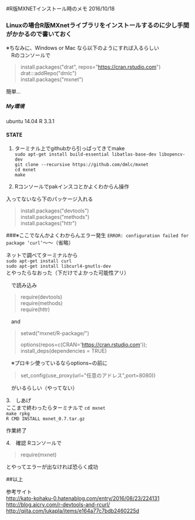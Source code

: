 #R版MXNETインストール時のメモ
2016/10/18
### Linuxの場合R版MXnetライブラリをインストールするのに少し手間がかかるので書いておく
※ちなみに、Windows or Mac なら以下のようにすれば入るらしい  
　Rのコンソールで
> install.packages("drat", repos="https://cran.rstudio.com")  
> drat:::addRepo("dmlc")  
> install.packages("mxnet")

簡単…
##### My環境
ubuntu 14.04
R 3.3.1 
#### STATE
1. ターミナル上でgithubから引っぱってきてmake  
`sudo apt-get install build-essential libatlas-base-dev libopencv-dev`  
`git clone --recursive https://github.com/dmlc/mxnet`  
`cd mxnet`  
`make`

2. Rコンソールでpakインスコとかよくわからん操作

 入ってないなら下のパッケージ入れる
> install.packages("devtools")  
> install.packages("methods")  
> install.packages("httr")

###※ここでなんかよくわからんエラー発生
`ERROR: configuration failed for package ‘curl’`〜〜（省略）

ネットで調べてターミナルから  
`sudo apt-get install curl`  
`sudo apt-get install libcurl4-gnutls-dev`  
とやったらなおった（下だけでよかった可能性アリ）

　で読み込み
>require(devtools)  
>require(methods)  
>require(httr)

　and

>setwd("mxnet/R-package/")
>
>options(repos=c(CRAN='https://cran.rstudio.com'));  
>install_deps(dependencies = TRUE)

　※プロキシ使っているならoptions~の前に
>set_config(use_proxy(url="任意のアドレス",port=8080))

　がいるらしい（やってない）

3.　しあげ  
ここまで終わったらターミナルで
`cd mxnet`  
`make rpkg`  
`R CMD INSTALL mxnet_0.7.tar.gz`

作業終了

4.　確認
Rコンソールで
>require(mxnet)

とやってエラーが出なければ恐らく成功

##以上

参考サイト  
http://kato-kohaku-0.hatenablog.com/entry/2016/08/23/224131  
http://blog.aicry.com/r-devtools-and-rcurl/  
http://qiita.com/lukapla/items/e164a77c7bdb2460225d
